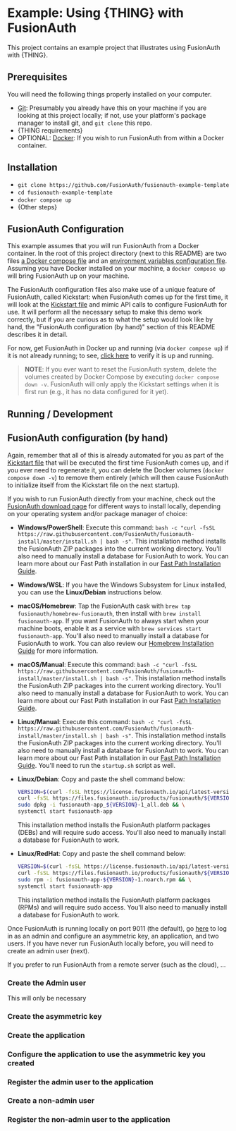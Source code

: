 # Example: Using {THING} with FusionAuth
This project contains an example project that illustrates using FusionAuth with {THING}.

## Prerequisites
You will need the following things properly installed on your computer.

* [Git](http://git-scm.com/): Presumably you already have this on your machine if you are looking at this project locally; if not, use your platform's package manager to install git, and `git clone` this repo.
* {THING requirements}
* OPTIONAL: [Docker](https://www.docker.com): If you wish to run FusionAuth from within a Docker container.

## Installation
* `git clone https://github.com/FusionAuth/fusionauth-example-template`
* `cd fusionauth-example-template`
* `docker compose up`
* {Other steps}

## FusionAuth Configuration
This example assumes that you will run FusionAuth from a Docker container. In the root of this project directory (next to this README) are two files [a Docker compose file](fusionauth/latest/docker-compose.yml) and an [environment variables configuration file](fusionauth/latest/.env). Assuming you have Docker installed on your machine, a `docker compose up` will bring FusionAuth up on your machine.

The FusionAuth configuration files also make use of a unique feature of FusionAuth, called Kickstart: when FusionAuth comes up for the first time, it will look at the [Kickstart file](fusionauth/latest/kickstart/kickstart.json) and mimic API calls to configure FusionAuth for use. It will perform all the necessary setup to make this demo work correctly, but if you are curious as to what the setup would look like by hand, the "FusionAuth configuration (by hand)" section of this README describes it in detail.

For now, get FusionAuth in Docker up and running (via `docker compose up`) if it is not already running; to see, [click here](http://localhost:9011/) to verify it is up and running.

> **NOTE**: If you ever want to reset the FusionAuth system, delete the volumes created by Docker Compose by executing `docker compose down -v`. FusionAuth will only apply the Kickstart settings when it is first run (e.g., it has no data configured for it yet).


## Running / Development



## FusionAuth configuration (by hand)
Again, remember that all of this is already automated for you as part of the [Kickstart file](fusionauth/latest/kickstart/kickstart.json) that will be executed the first time FusionAuth comes up, and if you ever need to regenerate it, you can delete the Docker volumes (`docker compose down -v`) to remove them entirely (which will then cause FusionAuth to initialize itself from the Kickstart file on the next startup).

If you wish to run FusionAuth directly from your machine, check out the [FusionAuth download page](https://fusionauth.io/download) for different ways to install locally, depending on your operating system and/or package manager of choice:

* **Windows/PowerShell**: Execute this command: `bash -c "curl -fsSL https://raw.githubusercontent.com/FusionAuth/fusionauth-install/master/install.sh | bash -s"`. This installation method installs the FusionAuth ZIP packages into the current working directory. You'll also need to manually install a database for FusionAuth to work. You can learn more about our Fast Path installation in our [Fast Path Installation Guide](https://fusionauth.io/docs/v1/tech/installation-guide/fast-path).

* **Windows/WSL**: If you have the Windows Subsystem for Linux installed, you can use the **Linux/Debian** instructions below.

* **macOS/Homebrew**: Tap the FusionAuth cask with `brew tap fusionauth/homebrew-fusionauth`, then install with `brew install fusionauth-app`. If you want FusionAuth to always start when your machine boots, enable it as a service with `brew services start fusionauth-app`. You'll also need to manually install a database for FusionAuth to work. You can also review our [Homebrew Installation Guide](https://fusionauth.io/docs/v1/tech/installation-guide/homebrew) for more information.

* **macOS/Manual**: Execute this command: `bash -c "curl -fsSL https://raw.githubusercontent.com/FusionAuth/fusionauth-install/master/install.sh | bash -s"`. This installation method installs the FusionAuth ZIP packages into the current working directory. You'll also need to manually install a database for FusionAuth to work. You can learn more about our Fast Path installation in our Fast [Path Installation Guide](https://fusionauth.io/docs/v1/tech/installation-guide/fast-path).

* **Linux/Manual**: Execute this command: `bash -c "curl -fsSL https://raw.githubusercontent.com/FusionAuth/fusionauth-install/master/install.sh | bash -s"`. This installation method installs the FusionAuth ZIP packages into the current working directory. You'll also need to manually install a database for FusionAuth to work. You can learn more about our Fast Path installation in our [Fast Path Installation Guide](https://fusionauth.io/docs/v1/tech/installation-guide/fast-path). You'll need to run the `startup.sh` script as well.

* **Linux/Debian**: Copy and paste the shell command below:

    ```bash
    VERSION=$(curl -fsSL https://license.fusionauth.io/api/latest-version) && \
    curl -fsSL https://files.fusionauth.io/products/fusionauth/${VERSION}/fusionauth-app_${VERSION}-1_all.deb > fusionauth-app_${VERSION}-1_all.deb && \
    sudo dpkg -i fusionauth-app_${VERSION}-1_all.deb && \
    systemctl start fusionauth-app
    ```

  This installation method installs the FusionAuth platform packages (DEBs) and will require sudo access. You'll also need to manually install a database for FusionAuth to work.

* **Linux/RedHat**: Copy and paste the shell command below:

    ```bash
    VERSION=$(curl -fsSL https://license.fusionauth.io/api/latest-version) && \
    curl -fsSL https://files.fusionauth.io/products/fusionauth/${VERSION}/fusionauth-app-${VERSION}-1.noarch.rpm > fusionauth-app-${VERSION}-1.noarch.rpm && \
    sudo rpm -i fusionauth-app-${VERSION}-1.noarch.rpm && \
    systemctl start fusionauth-app
    ```

  This installation method installs the FusionAuth platform packages (RPMs) and will require sudo access. You'll also need to manually install a database for FusionAuth to work.

Once FusionAuth is running locally on port 9011 (the default), go [here](http://localhost:9011/admin) to log in as an admin and configure an asymmetric key, an application, and two users. If you have never run FusionAuth locally before, you will need to create an admin user (next).

If you prefer to run FusionAuth from a remote server (such as the cloud), ...

### Create the Admin user
This will only be necessary

### Create the asymmetric key

### Create the application

### Configure the application to use the asymmetric key you created

### Register the admin user to the application

### Create a non-admin user

### Register the non-admin user to the application






